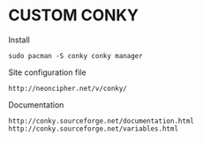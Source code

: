 # CUSTOM CONKY

Install
```
sudo pacman -S conky conky manager
```

Site configuration file
```
http://neoncipher.net/v/conky/
```

Documentation
```
http://conky.sourceforge.net/documentation.html
http://conky.sourceforge.net/variables.html
```